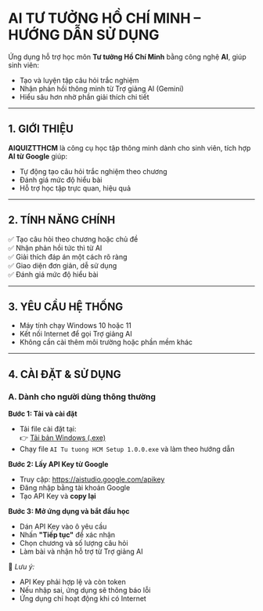 # AI TƯ TƯỞNG HỒ CHÍ MINH – HƯỚNG DẪN SỬ DỤNG

Ứng dụng hỗ trợ học môn **Tư tưởng Hồ Chí Minh** bằng công nghệ **AI**, giúp sinh viên:
- Tạo và luyện tập câu hỏi trắc nghiệm
- Nhận phản hồi thông minh từ Trợ giảng AI (Gemini)
- Hiểu sâu hơn nhờ phần giải thích chi tiết

---

## 1. GIỚI THIỆU

**AIQUIZTTHCM** là công cụ học tập thông minh dành cho sinh viên, tích hợp **AI từ Google** giúp:
- Tự động tạo câu hỏi trắc nghiệm theo chương
- Đánh giá mức độ hiểu bài
- Hỗ trợ học tập trực quan, hiệu quả

---

## 2. TÍNH NĂNG CHÍNH

✅ Tạo câu hỏi theo chương hoặc chủ đề  
✅ Nhận phản hồi tức thì từ AI  
✅ Giải thích đáp án một cách rõ ràng  
✅ Giao diện đơn giản, dễ sử dụng  
✅ Đánh giá mức độ hiểu bài  

---

## 3. YÊU CẦU HỆ THỐNG

- Máy tính chạy Windows 10 hoặc 11  
- Kết nối Internet để gọi Trợ giảng AI  
- Không cần cài thêm môi trường hoặc phần mềm khác  

---

## 4. CÀI ĐẶT & SỬ DỤNG

### A. Dành cho người dùng thông thường

**Bước 1: Tải và cài đặt**  
- Tải file cài đặt tại:  
  👉 [Tải bản Windows (.exe)](https://github.com/duc130406cp/AIQUIZTTHCM/releases)  
- Chạy file `AI Tu tuong HCM Setup 1.0.0.exe` và làm theo hướng dẫn

**Bước 2: Lấy API Key từ Google**  
- Truy cập: https://aistudio.google.com/apikey  
- Đăng nhập bằng tài khoản Google  
- Tạo API Key và **copy lại**

**Bước 3: Mở ứng dụng và bắt đầu học**  
- Dán API Key vào ô yêu cầu  
- Nhấn **"Tiếp tục"** để xác nhận  
- Chọn chương và số lượng câu hỏi  
- Làm bài và nhận hỗ trợ từ Trợ giảng AI

📌 *Lưu ý:*  
- API Key phải hợp lệ và còn token  
- Nếu nhập sai, ứng dụng sẽ thông báo lỗi  
- Ứng dụng chỉ hoạt động khi có Internet

